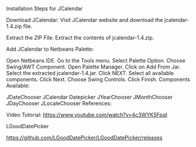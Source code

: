 
Installation Steps for JCalendar

Download JCalendar:
Visit JCalendar website and download the jcalendar-1.4.zip file.

Extract the ZIP File:
Extract the contents of jcalendar-1.4.zip.

Add JCalendar to Netbeans Palette:

Open Netbeans IDE.
Go to the Tools menu.
Select Palette Option.
Choose Swing/AWT Component.
Open Palette Manager.
Click on Add From Jar.
Select the extracted jcalendar-1.4.jar.
Click NEXT.
Select all available components.
Click Next.
Choose Swing Controls.
Click Finish.
Components Available:

JDateChooser
JCalendar
Datepicker
JYearChooser
JMonthChooser
JDayChooser
JLocaleChooser
References:

Video Tutorial: https://www.youtube.com/watch?v=4c3WYK5FpqI


LGoodDatePicker

https://github.com/LGoodDatePicker/LGoodDatePicker/releases
